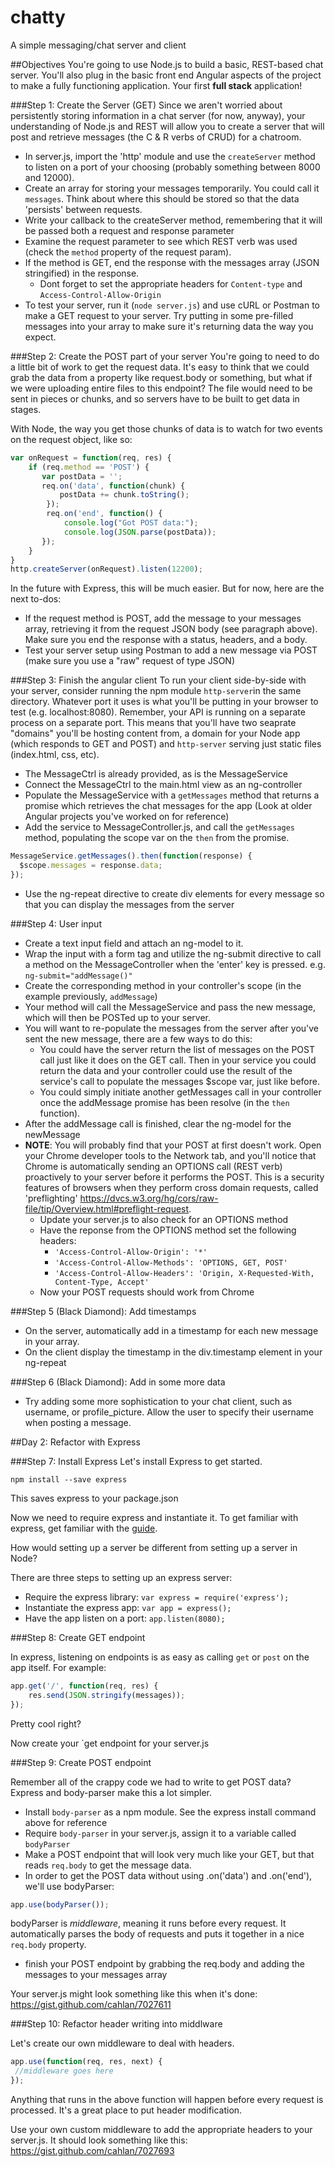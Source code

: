 chatty
======

A simple messaging/chat server and client

##Objectives
You're going to use Node.js to build a basic, REST-based chat server. You'll also plug in the basic front end Angular aspects of the project to make a fully functioning application. Your first **full stack** application!

###Step 1: Create the Server (GET)
Since we aren't worried about persistently storing information in a chat server (for now, anyway), your understanding of Node.js and REST will allow you to create a server that will post and retrieve messages (the C & R verbs of CRUD) for a chatroom.
* In server.js, import the 'http' module and use the `createServer` method to listen on a port of your choosing (probably something between 8000 and 12000).
* Create an array for storing your messages temporarily. You could call it `messages`. Think about where this should be stored so that the data 'persists' between requests.
* Write your callback to the createServer method, remembering that it will be passed both a request and response parameter
* Examine the request parameter to see which REST verb was used (check the `method` property of the request param).
* If the method is GET, end the response with the messages array (JSON stringified) in the response. 
  * Dont forget to set the appropriate headers for `Content-type` and `Access-Control-Allow-Origin`
* To test your server, run it (`node server.js`) and use cURL or Postman to make a GET request to your server. Try putting in some pre-filled messages into your array to make sure it's returning data the way you expect.

###Step 2: Create the POST part of your server
You're going to need to do a little bit of work to get the request data. It's easy to think that we could grab the data from a property like request.body or something, but what if we were uploading entire files to this endpoint? The file would need to be sent in pieces or chunks, and so servers have to be built to get data in stages. 

With Node, the way you get those chunks of data is to watch for two events on the request object, like so:

```javascript
var onRequest = function(req, res) {
    if (req.method == 'POST') {
       var postData = '';
       req.on('data', function(chunk) {
           postData += chunk.toString();
        });    
        req.on('end', function() {
            console.log("Got POST data:");
            console.log(JSON.parse(postData));
       });
    }
}
http.createServer(onRequest).listen(12200);
```

In the future with Express, this will be much easier. But for now, here are the next to-dos:
* If the request method is POST, add the message to your messages array, retrieving it from the request JSON body (see paragraph above). Make sure you end the response with a status, headers, and a body.
* Test your server setup using Postman to add a new message via POST (make sure you use a "raw" request of type JSON)

###Step 3: Finish the angular client
To run your client side-by-side with your server, consider running the npm module `http-server`in the same directory. Whatever port it uses is what you'll be putting in your browser to test (e.g. localhost:8080). Remember, your API is running on a separate process on a separate port. This means that you'll have two seaprate "domains" you'll be hosting content from, a domain for your Node app (which responds to GET and POST) and `http-server` serving just static files (index.html, css, etc).

* The MessageCtrl is already provided, as is the MessageService
* Connect the MessageCtrl to the main.html view as an ng-controller
* Populate the MessageService with a `getMessages` method that returns a promise which retrieves the chat messages for the app (Look at older Angular projects you've worked on for reference)
* Add the service to MessageController.js, and call the `getMessages` method, populating the scope var on the `then` from the promise.

```javascript
MessageService.getMessages().then(function(response) {
  $scope.messages = response.data;
});
```

* Use the ng-repeat directive to create div elements for every message so that you can display the messages from the server

###Step 4: User input
* Create a text input field and attach an ng-model to it.
* Wrap the input with a form tag and utilize the ng-submit directive to call a method on the MessageController when the 'enter' key is pressed. e.g. `ng-submit="addMessage()"`
* Create the corresponding method in your controller's scope (in the example previously, `addMessage`)
* Your method will call the MessageService and pass the new message, which will then be POSTed up to your server.
* You will want to re-populate the messages from the server after you've sent the new message, there are a few ways to do this:
  * You could have the server return the list of messages on the POST call just like it does on the GET call. Then in your service you could return the data and your controller could use the result of the service's call to populate the messages $scope var, just like before.
  * You could simply initiate another getMessages call in your controller once the addMessage promise has been resolve (in the `then` function).
* After the addMessage call is finished, clear the ng-model for the newMessage
* **NOTE**: You will probably find that your POST at first doesn't work. Open your Chrome developer tools to the Network tab, and you'll notice that Chrome is automatically sending an OPTIONS call (REST verb) proactively to your server before it performs the POST. This is a security features of browsers when they perform cross domain requests, called 'preflighting' https://dvcs.w3.org/hg/cors/raw-file/tip/Overview.html#preflight-request.
  * Update your server.js to also check for an OPTIONS method
  * Have the reponse from the OPTIONS method set the following headers:
    * `'Access-Control-Allow-Origin': '*'`
    * `'Access-Control-Allow-Methods': 'OPTIONS, GET, POST'`
    * `'Access-Control-Allow-Headers': 'Origin, X-Requested-With, Content-Type, Accept'`
  * Now your POST requests should work from Chrome

###Step 5 (Black Diamond): Add timestamps
* On the server, automatically add in a timestamp for each new message in your array.
* On the client display the timestamp in the div.timestamp element in your ng-repeat

###Step 6 (Black Diamond): Add in some more data
* Try adding some more sophistication to your chat client, such as username, or profile_picture. Allow the user to specify their username when posting a message.
 

##Day 2: Refactor with Express

###Step 7: Install Express
Let's install Express to get started. 

```
npm install --save express
```

This saves express to your package.json

Now we need to require express and instantiate it. To get familiar with express, get familiar with the [guide](http://expressjs.com/guide.html).

How would setting up a server be different from setting up a server in Node?

There are three steps to setting up an express server:
* Require the express library: `var express = require('express');`
* Instantiate the express app: `var app = express();`
* Have the app listen on a port: `app.listen(8080);`

###Step 8: Create GET endpoint

In express, listening on endpoints is as easy as calling `get` or `post` on the app itself. For example:

```javascript
app.get('/', function(req, res) {
	res.send(JSON.stringify(messages));
});
```

Pretty cool right?

Now create your `get endpoint for your server.js

###Step 9: Create POST endpoint

Remember all of the crappy code we had to write to get POST data? Express and body-parser make this a lot simpler.

* Install `body-parser` as a npm module. See the express install command above for reference
* Require `body-parser` in your server.js, assign it to a variable called `bodyParser`
* Make a POST endpoint that will look very much like your GET, but that reads `req.body` to get the message data.
* In order to get the POST data without using .on('data') and .on('end'), we'll use bodyParser:

```javascript
app.use(bodyParser());
```

bodyParser is *middleware*, meaning it runs before every request. It automatically parses the body of requests and puts it together in a nice `req.body` property.

* finish your POST endpoint by grabbing the req.body and adding the messages to your messages array

Your server.js might look something like this when it's done: https://gist.github.com/cahlan/7027611

###Step 10: Refactor header writing into middlware

Let's create our own middleware to deal with headers.

```javascript
app.use(function(req, res, next) {
 //middleware goes here
});
```

Anything that runs in the above function will happen before every request is processed. It's a great place to put header modification. 

Use your own custom middleware to add the appropriate headers to your server.js. It should look something like this: https://gist.github.com/cahlan/7027693
